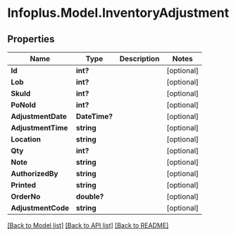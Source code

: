 # Infoplus.Model.InventoryAdjustment
## Properties

Name | Type | Description | Notes
------------ | ------------- | ------------- | -------------
**Id** | **int?** |  | [optional] 
**Lob** | **int?** |  | [optional] 
**SkuId** | **int?** |  | [optional] 
**PoNoId** | **int?** |  | [optional] 
**AdjustmentDate** | **DateTime?** |  | [optional] 
**AdjustmentTime** | **string** |  | [optional] 
**Location** | **string** |  | [optional] 
**Qty** | **int?** |  | [optional] 
**Note** | **string** |  | [optional] 
**AuthorizedBy** | **string** |  | [optional] 
**Printed** | **string** |  | [optional] 
**OrderNo** | **double?** |  | [optional] 
**AdjustmentCode** | **string** |  | [optional] 

[[Back to Model list]](../README.md#documentation-for-models) [[Back to API list]](../README.md#documentation-for-api-endpoints) [[Back to README]](../README.md)

